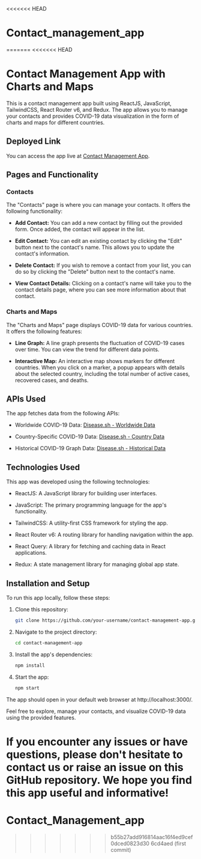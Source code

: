 <<<<<<< HEAD
# Contact_management_app
=======
<<<<<<< HEAD
# Contact Management App with Charts and Maps


This is a contact management app built using ReactJS, JavaScript, TailwindCSS, React Router v6, and Redux. The app allows you to manage your contacts and provides COVID-19 data visualization in the form of charts and maps for different countries.

## Deployed Link
You can access the app live at [Contact Management App](https://contact-management-application-ritabrata.vercel.app/).

## Pages and Functionality

### Contacts
The "Contacts" page is where you can manage your contacts. It offers the following functionality:

- **Add Contact:** You can add a new contact by filling out the provided form. Once added, the contact will appear in the list.

- **Edit Contact:** You can edit an existing contact by clicking the "Edit" button next to the contact's name. This allows you to update the contact's information.

- **Delete Contact:** If you wish to remove a contact from your list, you can do so by clicking the "Delete" button next to the contact's name.

- **View Contact Details:** Clicking on a contact's name will take you to the contact details page, where you can see more information about that contact.

### Charts and Maps
The "Charts and Maps" page displays COVID-19 data for various countries. It offers the following features:

- **Line Graph:** A line graph presents the fluctuation of COVID-19 cases over time. You can view the trend for different data points.

- **Interactive Map:** An interactive map shows markers for different countries. When you click on a marker, a popup appears with details about the selected country, including the total number of active cases, recovered cases, and deaths.

## APIs Used

The app fetches data from the following APIs:

- Worldwide COVID-19 Data: [Disease.sh - Worldwide Data](https://disease.sh/v3/covid-19/all)

- Country-Specific COVID-19 Data: [Disease.sh - Country Data](https://disease.sh/v3/covid-19/countries)

- Historical COVID-19 Graph Data: [Disease.sh - Historical Data](https://disease.sh/v3/covid-19/historical/all?lastdays=all)

## Technologies Used

This app was developed using the following technologies:

- ReactJS: A JavaScript library for building user interfaces.

- JavaScript: The primary programming language for the app's functionality.

- TailwindCSS: A utility-first CSS framework for styling the app.

- React Router v6: A routing library for handling navigation within the app.

- React Query: A library for fetching and caching data in React applications.

- Redux: A state management library for managing global app state.

## Installation and Setup

To run this app locally, follow these steps:

1. Clone this repository:

   ```bash
   git clone https://github.com/your-username/contact-management-app.git
   ```

2. Navigate to the project directory:

   ```bash
   cd contact-management-app
   ```

3. Install the app's dependencies:

   ```bash
   npm install
   ```

4. Start the app:

   ```bash
   npm start
   ```

The app should open in your default web browser at http://localhost:3000/.

Feel free to explore, manage your contacts, and visualize COVID-19 data using the provided features.

If you encounter any issues or have questions, please don't hesitate to contact us or raise an issue on this GitHub repository. We hope you find this app useful and informative!
=======
# Contact_Management_app
>>>>>>> b55b27add916814aac16f4ed9cef0dced0823d30
>>>>>>> 6cd4aed (first commit)
